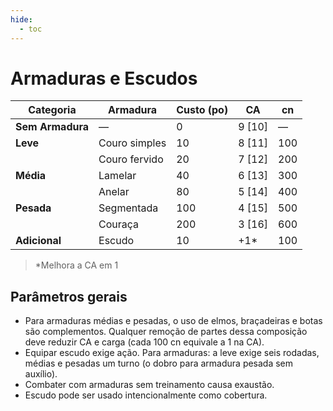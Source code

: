 ```yaml
---
hide:
  - toc
---
```


# Armaduras e Escudos

| Categoria        | Armadura      | Custo (po) | CA     | cn  |
| ---------------- | ------------- | ---------- | ------ | --- |
| **Sem Armadura** | —             | 0          | 9 [10] | —   |
| **Leve**         | Couro simples | 10         | 8 [11] | 100 |
|                  | Couro fervido | 20         | 7 [12] | 200 |
| **Média**        | Lamelar       | 40         | 6 [13] | 300 |
|                  | Anelar        | 80         | 5 [14] | 400 |
| **Pesada**       | Segmentada    | 100        | 4 [15] | 500 |
|                  | Couraça       | 200        | 3 [16] | 600 |
| **Adicional**    | Escudo        | 10         | +1\*   | 100 |

> \*Melhora a CA em 1

## Parâmetros gerais

- Para armaduras médias e pesadas, o uso de elmos, braçadeiras e botas são complementos. Qualquer remoção de partes dessa composição deve reduzir CA e carga (cada 100 cn equivale a 1 na CA).
- Equipar escudo exige ação. Para armaduras: a leve exige seis rodadas, médias e pesadas um turno (o dobro para armadura pesada sem auxílio).
- Combater com armaduras sem treinamento causa exaustão.
- Escudo pode ser usado intencionalmente como cobertura.